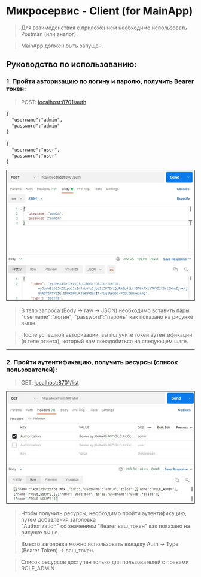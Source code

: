 # Микросервис - Client (for MainApp)
> Для взаимодействия с приложением необходимо использовать Postman (или аналог).

> MainApp должен быть запущен.
## Руководство по использованию:
### 1. Пройти авторизацию по логину и паролю, получить Bearer токен: 
>POST: [localhost:8701/auth](http://localhost:8701/auth)


    {
      "username":"admin",
      "password":"admin"
    }

    {
      "username":"user",
      "password":"user"
    }
![](./client_auth.jpg)
> В тело запроса (Body -> raw -> JSON) необходимо вставить пары "username":"логин", "password":"пароль" как показано на рисунке выше.

> После успешной авторизации, вы получите токен аутентификации (в теле ответа), который вам понадобиться на следующем шаге.
---
### 2. Пройти аутентификацию, получить ресурсы (список пользователей):
> GET: [localhost:8701/list](http://localhost:8701/list)

![](./client_list.jpg)

> Чтобы получить ресурсы, необходимо пройти аутентификацию, путем добавления заголовка  
> "Authorization" со значением "Bearer ваш_токен" как показано на рисунке выше. 

> Вместо заголовка можно использовать вкладку Auth -> Type (Bearer Token) -> ваш_токен.

> Список ресурсов доступен только для пользователей с правами ROLE_ADMIN 
